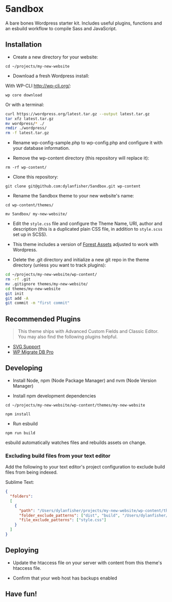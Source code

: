 # 5andbox

A bare bones Wordpress starter kit. Includes useful plugins, functions and an esbuild workflow to compile Sass and JavaScript.

## Installation

- Create a new directory for your website:

`cd ~/projects/my-new-website`

- Download a fresh Wordpress install:

With WP-CLI http://wp-cli.org/:

`wp core download`

Or with a terminal:

```bash
curl https://wordpress.org/latest.tar.gz --output latest.tar.gz
tar xfz latest.tar.gz
mv wordpress/* ./
rmdir ./wordpress/
rm -f latest.tar.gz
```

- Rename wp-config-sample.php to wp-config.php and configure it with your database information.

- Remove the wp-content directory (this repository will replace it):

`rm -rf wp-content/`

- Clone this repository:

`git clone git@github.com:dylanfisher/5andbox.git wp-content`

- Rename the 5andbox theme to your new website's name:

`cd wp-content/themes/`

`mv 5andbox/ my-new-website/`

- Edit the `style.css` file and configure the Theme Name, URI, author and description (this is a duplicated plain CSS file, in addition to `style.scss` set up in SCSS).

- This theme includes a version of [Forest Assets](https://github.com/dylanfisher/forest-assets) adjusted to work with Wordpress.

- Delete the .git directory and initialize a new git repo in the theme directory (unless you want to track plugins):

```bash
cd ~/projects/my-new-website/wp-content/
rm -rf .git
mv .gitignore themes/my-new-website/
cd themes/my-new-website
git init
git add -A
git commit -m "first commit"
```

## Recommended Plugins

> This theme ships with Advanced Custom Fields and Classic Editor. You may also find the following plugins helpful.

- [SVG Support](https://wordpress.org/plugins/svg-support/)
- [WP Migrate DB Pro](https://deliciousbrains.com/wp-migrate-db-pro/)

## Developing

- Install Node, npm (Node Package Manager) and nvm (Node Version Manager)

- Install npm development dependencies

`cd ~/projects/my-new-website/wp-content/themes/my-new-website`

`npm install`

- Run esbuild

`npm run build`

esbuild automatically watches files and rebuilds assets on change.

### Excluding build files from your text editor

Add the following to your text editor's project configuration to exclude build files from being indexed.

Sublime Text:

```json
{
  "folders":
  [
    {
      "path": "/Users/dylanfisher/projects/my-new-website/wp-content/themes/my-new-website",
      "folder_exclude_patterns": ["dist", "build", "/Users/dylanfisher/projects/my-new-website/wp-content/themes/my-new-website/vendor"],
      "file_exclude_patterns": ["style.css"]
    }
  ]
}
```

## Deploying

- Update the htaccess file on your server with content from this theme's htaccess file.

- Confirm that your web host has backups enabled

## Have fun!
